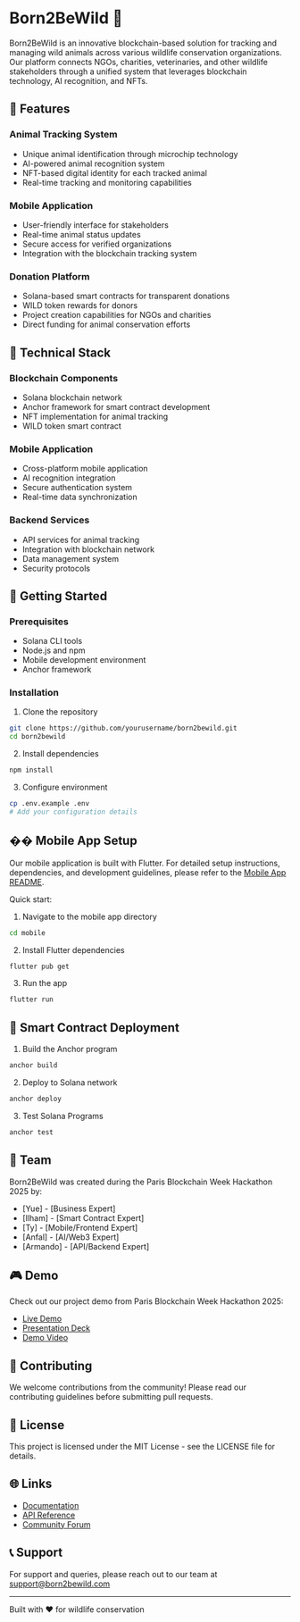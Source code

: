 # Born2BeWild 🦁

Born2BeWild is an innovative blockchain-based solution for tracking and managing wild animals across various wildlife conservation organizations. Our platform connects NGOs, charities, veterinaries, and other wildlife stakeholders through a unified system that leverages blockchain technology, AI recognition, and NFTs.

## 🌟 Features

### Animal Tracking System
- Unique animal identification through microchip technology
- AI-powered animal recognition system
- NFT-based digital identity for each tracked animal
- Real-time tracking and monitoring capabilities

### Mobile Application
- User-friendly interface for stakeholders
- Real-time animal status updates
- Secure access for verified organizations
- Integration with the blockchain tracking system

### Donation Platform
- Solana-based smart contracts for transparent donations
- WILD token rewards for donors
- Project creation capabilities for NGOs and charities
- Direct funding for animal conservation efforts

## 🔧 Technical Stack

### Blockchain Components
- Solana blockchain network
- Anchor framework for smart contract development
- NFT implementation for animal tracking
- WILD token smart contract

### Mobile Application
- Cross-platform mobile application
- AI recognition integration
- Secure authentication system
- Real-time data synchronization

### Backend Services
- API services for animal tracking
- Integration with blockchain network
- Data management system
- Security protocols

## 🚀 Getting Started

### Prerequisites
- Solana CLI tools
- Node.js and npm
- Mobile development environment
- Anchor framework

### Installation
1. Clone the repository
```bash
git clone https://github.com/yourusername/born2bewild.git
cd born2bewild
```

2. Install dependencies
```bash
npm install
```

3. Configure environment
```bash
cp .env.example .env
# Add your configuration details
```

## �� Mobile App Setup

Our mobile application is built with Flutter. For detailed setup instructions, dependencies, and development guidelines, please refer to the [Mobile App README](./mobile/README.md).

Quick start:
1. Navigate to the mobile app directory
```bash
cd mobile
```

2. Install Flutter dependencies
```bash
flutter pub get
```

3. Run the app
```bash
flutter run
```

## 🔗 Smart Contract Deployment

1. Build the Anchor program
```bash
anchor build
```

2. Deploy to Solana network
```bash
anchor deploy
```

3. Test Solana Programs
```bash
anchor test
```

## 👥 Team

Born2BeWild was created during the Paris Blockchain Week Hackathon 2025 by:

- [Yue] - [Business Expert]
- [Ilham] - [Smart Contract Expert]
- [Ty] - [Mobile/Frontend Expert]
- [Anfal] - [AI/Web3 Expert]
- [Armando] - [API/Backend Expert]

## 🎮 Demo

Check out our project demo from Paris Blockchain Week Hackathon 2025:
- [Live Demo](https://demo-link-here)
- [Presentation Deck](https://presentation-link-here)
- [Demo Video](https://video-link-here)

## 🤝 Contributing

We welcome contributions from the community! Please read our contributing guidelines before submitting pull requests.

## 📄 License

This project is licensed under the MIT License - see the LICENSE file for details.

## 🌐 Links

- [Documentation](https://docs.born2bewild.com)
- [API Reference](https://api.born2bewild.com)
- [Community Forum](https://community.born2bewild.com)

## 📞 Support

For support and queries, please reach out to our team at support@born2bewild.com

---

Built with ❤️ for wildlife conservation